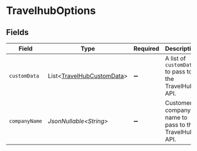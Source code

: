# TravelhubOptions


## Fields

| Field                                                                        | Type                                                                         | Required                                                                     | Description                                                                  |
| ---------------------------------------------------------------------------- | ---------------------------------------------------------------------------- | ---------------------------------------------------------------------------- | ---------------------------------------------------------------------------- |
| `customData`                                                                 | List\<[TravelHubCustomData](../../models/components/TravelHubCustomData.md)> | :heavy_minus_sign:                                                           | A list of `customData` to pass to the TravelHub API.                         |
| `companyName`                                                                | *JsonNullable\<String>*                                                      | :heavy_minus_sign:                                                           | Customer company name to pass to the TravelHub API.                          |
